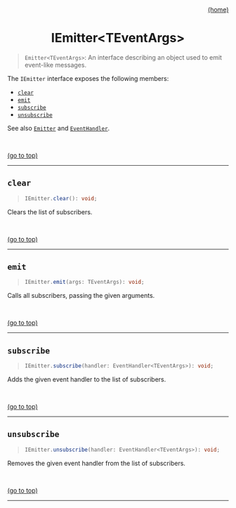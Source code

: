 <div id="top" align="right"><a href="https://github.com/auturge/logger#top">(home)</a></div>

# <h1 align="center">IEmitter&lt;TEventArgs&gt;</h1> #

> `Emitter<TEventArgs>`: An interface describing an object used to emit event-like messages.

The `IEmitter` interface exposes the following members:

- [`clear`](#clear)
- [`emit`](#emit)
- [`subscribe`](#subscribe)
- [`unsubscribe`](#unsubscribe)

See also [`Emitter`][emitter] and [`EventHandler`][event-handler].

<br>

<a href="#top">(go to top)</a>

----

## `clear` ##

> ```typescript
> IEmitter.clear(): void;
> ```

Clears the list of subscribers.

<br>

<a href="#top">(go to top)</a>

----

## `emit` ##

> ```typescript
> IEmitter.emit(args: TEventArgs): void;
> ```

Calls all subscribers, passing the given arguments.

<br>

<a href="#top">(go to top)</a>

----

## `subscribe` ##

> ```typescript
> IEmitter.subscribe(handler: EventHandler<TEventArgs>): void;
> ```

Adds the given event handler to the list of subscribers.

<br>

<a href="#top">(go to top)</a>

----

## `unsubscribe` ##

> ```typescript
> IEmitter.unsubscribe(handler: EventHandler<TEventArgs>): void;
> ```

Removes the given event handler from the list of subscribers.

<br>

<a href="#top">(go to top)</a>

----

[emitter]:emitter.md#top
[event-handler]: EventHandler.md#top
